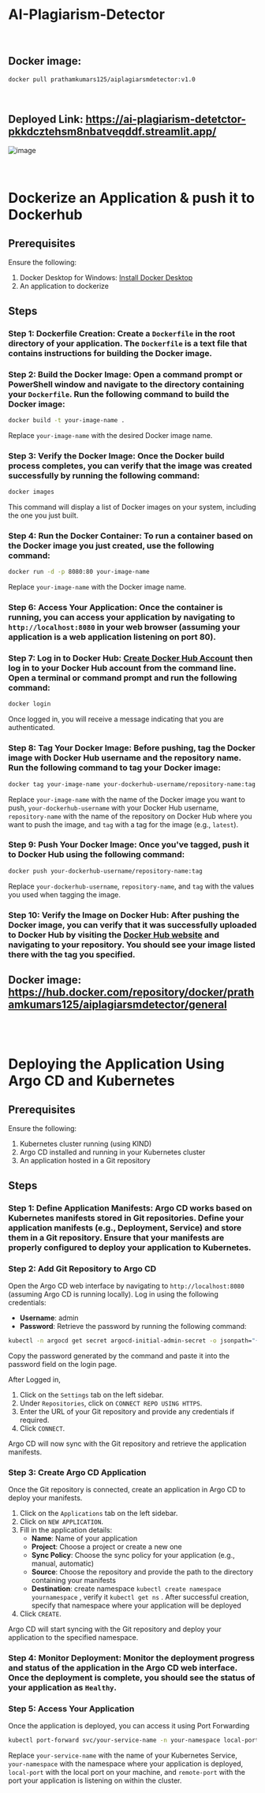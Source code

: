 # AI-Plagiarism-Detector
<br>

## Docker image: 
```bash
docker pull prathamkumars125/aiplagiarsmdetector:v1.0
```
<br>

## Deployed Link: https://ai-plagiarism-detetctor-pkkdcztehsm8nbatveqddf.streamlit.app/
![image](https://github.com/PrathamKumar125/AI-Plagiarism-Detetctor/assets/115283906/5967cb72-f843-431a-a609-c06be40e3147)

<br>

# Dockerize an Application & push it to Dockerhub

## Prerequisites

Ensure the following:

1. Docker Desktop for Windows: [Install Docker Desktop](https://docs.docker.com/desktop/install/)
2. An application to dockerize

## Steps
### Step 1: Dockerfile Creation: Create a `Dockerfile` in the root directory of your application. The `Dockerfile` is a text file that contains instructions for building the Docker image.

### Step 2: Build the Docker Image: Open a command prompt or PowerShell window and navigate to the directory containing your `Dockerfile`. Run the following command to build the Docker image:

```bash
docker build -t your-image-name .
```

Replace `your-image-name` with the desired Docker image name.

### Step 3: Verify the Docker Image: Once the Docker build process completes, you can verify that the image was created successfully by running the following command:

```bash
docker images
```

This command will display a list of Docker images on your system, including the one you just built.

### Step 4: Run the Docker Container: To run a container based on the Docker image you just created, use the following command:

```bash
docker run -d -p 8080:80 your-image-name
```

Replace `your-image-name` with the Docker image name.

### Step 6: Access Your Application: Once the container is running, you can access your application by navigating to `http://localhost:8080` in your web browser (assuming your application is a web application listening on port 80).

### Step 7: Log in to Docker Hub: [Create Docker Hub Account](https://hub.docker.com/signup) then log in to your Docker Hub account from the command line. Open a terminal or command prompt and run the following command:

```bash
docker login
```

Once logged in, you will receive a message indicating that you are authenticated.

### Step 8: Tag Your Docker Image: Before pushing, tag the Docker image with Docker Hub username and the repository name. Run the following command to tag your Docker image:

```bash
docker tag your-image-name your-dockerhub-username/repository-name:tag
```

Replace `your-image-name` with the name of the Docker image you want to push, `your-dockerhub-username` with your Docker Hub username, `repository-name` with the name of the repository on Docker Hub where you want to push the image, and `tag` with a tag for the image (e.g., `latest`).

### Step 9: Push Your Docker Image: Once you've tagged, push it to Docker Hub using the following command:

```bash
docker push your-dockerhub-username/repository-name:tag
```

Replace `your-dockerhub-username`, `repository-name`, and `tag` with the values you used when tagging the image.

### Step 10: Verify the Image on Docker Hub: After pushing the Docker image, you can verify that it was successfully uploaded to Docker Hub by visiting the [Docker Hub website](https://hub.docker.com/) and navigating to your repository. You should see your image listed there with the tag you specified.

## Docker image: https://hub.docker.com/repository/docker/prathamkumars125/aiplagiarsmdetector/general
<br>
<br>

# Deploying the Application Using Argo CD and Kubernetes

## Prerequisites

Ensure the following:

1. Kubernetes cluster running (using KIND)
2. Argo CD installed and running in your Kubernetes cluster
3. An application hosted in a Git repository

## Steps

### Step 1: Define Application Manifests: Argo CD works based on Kubernetes manifests stored in Git repositories. Define your application manifests (e.g., Deployment, Service) and store them in a Git repository. Ensure that your manifests are properly configured to deploy your application to Kubernetes.

### Step 2: Add Git Repository to Argo CD

Open the Argo CD web interface by navigating to `http://localhost:8080` (assuming Argo CD is running locally). 
Log in using the following credentials:

- **Username**: admin
- **Password**: Retrieve the password by running the following command:

```bash
kubectl -n argocd get secret argocd-initial-admin-secret -o jsonpath="{.data.password}" | base64 -d
```

Copy the password generated by the command and paste it into the password field on the login page.

After Logged in,
1. Click on the `Settings` tab on the left sidebar.
2. Under `Repositories`, click on `CONNECT REPO USING HTTPS`.
3. Enter the URL of your Git repository and provide any credentials if required.
4. Click `CONNECT`.

Argo CD will now sync with the Git repository and retrieve the application manifests.

### Step 3: Create Argo CD Application

Once the Git repository is connected, create an application in Argo CD to deploy your manifests.

1. Click on the `Applications` tab on the left sidebar.
2. Click on `NEW APPLICATION`.
3. Fill in the application details:
   - **Name**: Name of your application
   - **Project**: Choose a project or create a new one
   - **Sync Policy**: Choose the sync policy for your application (e.g., manual, automatic)
   - **Source**: Choose the repository and provide the path to the directory containing your manifests
   - **Destination**: create namespace `kubectl create namespace yournamespace` , verify it `kubectl get ns` . After successful creation, specify that namespace where your application will be deployed
4. Click `CREATE`.

Argo CD will start syncing with the Git repository and deploy your application to the specified namespace.

### Step 4: Monitor Deployment: Monitor the deployment progress and status of the application in the Argo CD web interface. Once the deployment is complete, you should see the status of your application as `Healthy`.

### Step 5: Access Your Application

Once the application is deployed, you can access it using Port Forwarding

```bash
kubectl port-forward svc/your-service-name -n your-namespace local-port:remote-port
```

Replace `your-service-name` with the name of your Kubernetes Service, `your-namespace` with the namespace where your application is deployed, `local-port` with the local port on your machine, and `remote-port` with the port your application is listening on within the cluster.
<br>
<br>


